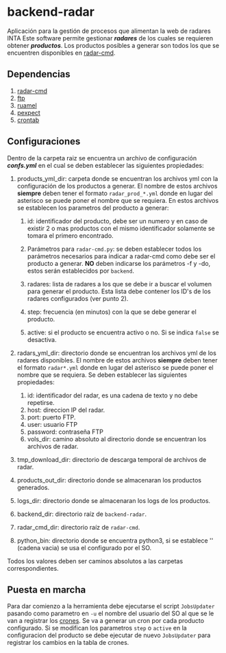 # backend-radar
Aplicación para la gestión de procesos que alimentan la web de radares INTA
Este software permite gestionar _**radares**_ de los cuales se requieren obtener _**productos**_. Los productos posibles a generar son todos los
que se encuentren disponibles en [radar-cmd](https://github.com/INTA-Radar/radar-cmd).

## Dependencias 

1. [radar-cmd](https://github.com/INTA-Radar/radar-cmd)
2. [ftp](https://packages.ubuntu.com/bionic/ftp)  
3. [ruamel](https://pypi.org/project/ruamel.yaml/)
4. [pexpect](https://pypi.org/project/pexpect/)
5. [crontab](https://pypi.org/project/crontab/)

## Configuraciones

Dentro de la carpeta raiz se encuentra un archivo de configuración _**confs.yml**_ en el 
cual se deben establecer las siguientes propiedades:
1. products_yml_dir: carpeta donde se encuentran los archivos yml 
con la configuración de los productos a generar. El nombre de estos archivos
**siempre** deben tener el formato `radar_prod_*.yml` donde en lugar del asterisco
se puede poner el nombre que se requiera. 
En estos archivos se establecen los parametros del producto a generar:
    1. id: identificador del producto, debe ser un numero y en caso de existir 2 o mas
    productos con el mismo identificador solamente se tomara el primero encontrado.
    
    2. Parámetros para `radar-cmd.py`: se deben establecer todos los parámetros necesarios
    para indicar a radar-cmd como debe ser el producto a generar. **NO** deben indicarse los parámetros -f y -do, estos 
    serán establecidos por `backend`.
    
    3. radares: lista de radares a los que se debe ir a buscar el volumen para
    generar el producto. Esta lista debe contener los ID's de los radares configurados (ver punto 2).
    
    4. step: frecuencia (en minutos) con la que se debe generar el producto.
    
    5. active: si el producto se encuentra activo o no. Si se indica `false` se desactiva. 
2. radars_yml_dir: directorio donde se encuentran los archivos yml de los radares disponibles.
El nombre de estos archivos
**siempre** deben tener el formato `radar*.yml` donde en lugar del asterisco
se puede poner el nombre que se requiera. 
Se deben establecer las siguientes propiedades:
    1. id: identificador del radar, es una cadena de texto y no debe repetirse.
    2. host: direccion IP del radar.
    3. port: puerto FTP.
    4. user: usuario FTP
    5. password: contraseña FTP
    6. vols_dir: camino absoluto al directorio donde se encuentran los archivos de radar. 
    
3. tmp_download_dir: directorio de descarga temporal de archivos de radar.
4. products_out_dir: directorio donde se almacenaran los productos generados.
5. logs_dir: directorio donde se almacenaran los logs de los productos.
6. backend_dir: directorio raíz de `backend-radar`.
7. radar_cmd_dir: directorio raíz de `radar-cmd`.
8. python_bin: directorio donde se encuentra python3, si se establece '' (cadena vacia) se usa 
el configurado por el SO.

Todos los valores deben ser caminos absolutos a las carpetas correspondientes.

## Puesta en marcha

Para dar comienzo a la herramienta debe ejecutarse el script `JobsUpdater` pasando como
parametro en `-u` el nombre del usuario del SO al que se le van a registrar los [crones](https://es.wikipedia.org/wiki/Cron_(Unix)). 
Se va a generar un cron por cada producto configurado. Si se modifican los parametros `step`
o `active` en la configuracion del producto se debe ejecutar de nuevo `JobsUpdater` para 
registrar los cambios en la tabla de crones.
